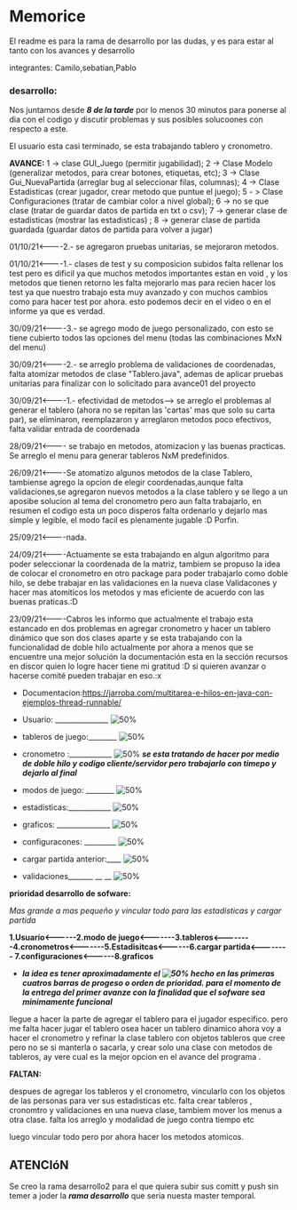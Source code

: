 # Memorice

El readme es para la rama de desarrollo por las dudas, y es para estar al tanto con los avances y 
desarrollo

integrantes: Camilo,sebatian,Pablo

### desarrollo:
Nos juntamos desde **_8 de la tarde_** por lo menos 30 minutos para ponerse al dia con el codigo y discutir problemas y sus posibles solucoones con respecto a este. 

El usuario esta casi terminado, se esta trabajando tablero y cronometro.

**AVANCE:**
1 -> clase GUI_Juego (permitir jugabilidad); 2 -> Clase Modelo (generalizar metodos, para crear botones, etiquetas, etc); 3 -> Clase Gui_NuevaPartida (arreglar bug al seleccionar filas, columnas); 4 -> Clase Estadisticas (crear jugador, crear metodo que puntue el juego); 5 - > Clase Configuraciones (tratar de cambiar color a nivel global); 6 -> no se que clase (tratar de guardar datos de partida en txt o csv); 7 -> generar clase de estadisticas (mostrar las estadisticas)  ; 8 -> generar clase de partida guardada (guardar datos de partida para volver a jugar)  

01/10/21<----2.- se agregaron pruebas unitarias, se mejoraron metodos.

01/10/21<----1.- clases de test y su composicion subidos falta rellenar los test pero es dificil ya que muchos metodos importantes estan en void , y los metodos que tienen retorno les falta mejorarlo mas para recien hacer los test ya que nuestro trabajo esta muy avanzado y con muchos cambios como para hacer test por ahora. esto podemos decir en el video o en el informe ya que es verdad. 

30/09/21<----3.- se agrego modo de juego personalizado, con esto se tiene cubierto todos las opciones del menu (todas las combinaciones MxN del menu)

30/09/21<----2.- se arreglo problema de validaciones de coordenadas, falta atomizar metodos de clase "Tablero.java", ademas de aplicar pruebas unitarias para finalizar con lo solicitado para avance01 del proyecto

30/09/21<----1.- efectividad de metodos--> se arreglo el problemas al generar el tablero (ahora no se repitan las 'cartas' mas que solo su carta par), se eliminaron, reemplazaron y arreglaron metodos poco efectivos, falta validar entrada de coordenada

28/09/21<---- se trabajo en metodos, atomizacion y las buenas practicas. Se arreglo el menu para generar tableros NxM predefinidos.      

26/09/21<----Se atomatizo algunos metodos de la clase Tablero, tambiense agrego la opcion de elegir coordenadas,aunque falta validaciones,se agregaron nuevos metodos a la clase tablero y se llego a un aposibe solucion al tema del cronometro pero aun falta trabajarlo, en resumen el codigo esta un poco disperos falta ordenarlo y dejarlo mas simple y legible, el modo facil es plenamente jugable :D Porfin.

25/09/21<----nada.

24/09/21<----Actuamente se esta trabajando en algun algoritmo para poder seleccionar la coordenada de la matriz, tambiem se propuso la idea de colocar el cronometro en otro package para poder trabajarlo como doble hilo, se debe trabajar en las validaciones en la nueva clase Validacones y hacer mas atomiticos los metodos y mas eficiente de acuerdo con las buenas praticas.:D

23/09/21<----Cabros les informo que actualmente el trabajo esta estancado en dos problemas en agregar cronometro y hacer un tablero 
dinámico que son dos clases aparte y se esta trabajando con la funcionalidad de doble hilo actualmente por ahora a menos que se 
encuentre una mejor solución la documentación esta en la sección recursos en discor quien lo logre hacer tiene mi gratitud :D  si
quieren avanzar o hacerse comité pueden trabajar en eso.:x

- Documentacion:https://jarroba.com/multitarea-e-hilos-en-java-con-ejemplos-thread-runnable/

- Usuario: _______________           ![50%](https://progress-bar.dev/70) 

- tableros de juego:________  ![50%](https://progress-bar.dev/80) 

- cronometro :____________   ![50%](https://progress-bar.dev/15) **_se esta tratando de hacer por medio de doble hilo y codigo  cliente/servidor
  pero trabajarlo con timepo y dejarlo al final_**

- modos de juego: ________    ![50%](https://progress-bar.dev/70)

- estadisticas:____________      ![50%](https://progress-bar.dev/5)

- graficos: _______________ ![50%](https://progress-bar.dev/5)

- configuracones: _________   ![50%](https://progress-bar.dev/5)

- cargar partida anterior:____ ![50%](https://progress-bar.dev/8)

- validaciones_______   __    __   ![50%](https://progress-bar.dev/34)

**prioridad desarrollo de sofware:** 

_Mas grande a mas pequeño y vincular todo para las estadisticas y cargar partida_

**1.Usuario<------2.modo de juego<-------3.tableros<--------4.cronometros<-------5.Estadisitcas<------6.cargar partida<-------- 7.configuraciones<------8.graficos**

- **_la idea es tener aproximadamente el ![50%](https://progress-bar.dev/50) hecho en las primeras cuatros barras de progeso o orden de prioridad. para el momento de la entrega del primer avanze con la finalidad que el sofware sea minimamente funcional_**

llegue a hacer la parte de agregar el tablero para el jugador especifico.
pero me falta hacer jugar el tablero osea hacer un tablero dinamico ahora voy a hacer el cronometro y refinar la clase tablero con objetos tableros
que cree pero no se si manterla o sacarla, y crear solo una clase con metodos de tableros, ay vere cual es la mejor opcion en el avance del programa .


**FALTAN:**

despues de agregar los tableros y el cronometro, vincularlo con los   objetos de las personas para ver sus estadisticas etc.
falta crear tableros , cronomtro y validaciones en una nueva clase, tambiem mover los menus a otra clase.
falta los arreglo y modalidad de juego contra tiempo etc

luego vincular todo pero por ahora hacer  los metodos atomicos.


##  ATENCIóN

Se creo la rama desarrollo2 para el que quiera subir sus comitt y push sin temer a  joder la **_rama desarrollo_** que seria nuesta master temporal.

